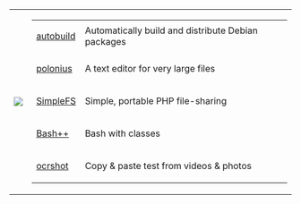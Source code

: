 <table>
<tr>
<td>

![](https://github-readme-stats.vercel.app/api/top-langs/?username=rail5&langs_count=10&hide=css,scss,html,makefile,inno%20setup,javascript,hack&layout=compact&title_color=C14A37&text_color=FFB26B&icon_color=0891b2&bg_color=272822&hide_border=false&locale=en)

</td>
<td>

<table>

<td>

[autobuild](https://github.com/rail5/autobuild)

</td>
<td>Automatically build and distribute Debian packages</td>
<tr></tr>
<td>

[polonius](https://github.com/rail5/polonius)

</td>
<td>A text editor for very large files</td>
<tr></tr>

<td>

[SimpleFS](https://github.com/rail5/simplefs)

</td>
<td>Simple, portable PHP file-sharing</td>

<tr></tr>
<td>

[Bash++](https://github.com/rail5/bashpp)

</td>
<td>Bash with classes</td>

<tr></tr>
<td>

[ocrshot](https://github.com/rail5/autobuild)

</td>
<td>Copy & paste test from videos & photos</td>


</td>
</tr>
</table>

</table>